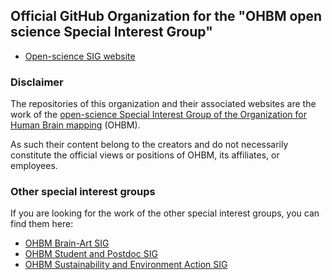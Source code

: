 ## Official GitHub Organization for the "OHBM open science Special Interest Group"

- [Open-science SIG website](https://ossig.netlify.app/)

### Disclaimer

The repositories of this organization and their associated websites are the work of the [open-science Special Interest Group of the Organization for Human Brain mapping](https://www.humanbrainmapping.org/i4a/pages/index.cfm?pageid=3712) (OHBM).

As such their content belong to the creators and do not necessarily constitute the official views or positions of OHBM, its affiliates, or employees.


### Other special interest groups

If you are looking for the work of the other special interest groups, you can find them here:

- [OHBM Brain-Art SIG](https://github.com/OHBM-BrainArt)
- [OHBM Student and Postdoc SIG](https://www.ohbmtrainees.com)
- [OHBM Sustainability and Environment Action SIG](https://ohbm-environment.org)
